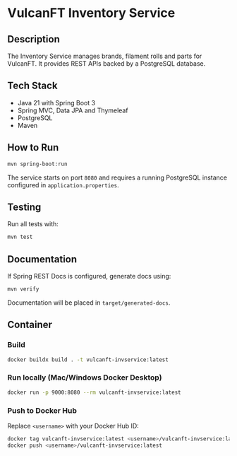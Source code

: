 # VulcanFT Inventory Service

## Description
The Inventory Service manages brands, filament rolls and parts for VulcanFT. It provides REST APIs backed by a PostgreSQL database.

## Tech Stack
- Java 21 with Spring Boot 3
- Spring MVC, Data JPA and Thymeleaf
- PostgreSQL
- Maven

## How to Run
```bash
mvn spring-boot:run
```
The service starts on port `8080` and requires a running PostgreSQL instance configured in `application.properties`.

## Testing
Run all tests with:
```bash
mvn test
```

## Documentation
If Spring REST Docs is configured, generate docs using:
```bash
mvn verify
```
Documentation will be placed in `target/generated-docs`.

## Container
### Build
```bash
docker buildx build . -t vulcanft-invservice:latest
```
### Run locally (Mac/Windows Docker Desktop)
```bash
docker run -p 9000:8080 --rm vulcanft-invservice:latest
```
### Push to Docker Hub
Replace `<username>` with your Docker Hub ID:
```bash
docker tag vulcanft-invservice:latest <username>/vulcanft-invservice:latest
docker push <username>/vulcanft-invservice:latest
```
